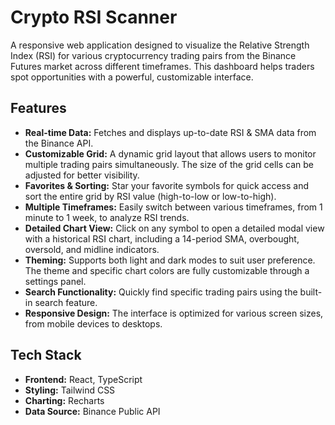 # Crypto RSI Scanner

A responsive web application designed to visualize the Relative Strength Index (RSI) for various cryptocurrency trading pairs from the Binance Futures market across different timeframes. This dashboard helps traders spot opportunities with a powerful, customizable interface.

## Features

-   **Real-time Data:** Fetches and displays up-to-date RSI & SMA data from the Binance API.
-   **Customizable Grid:** A dynamic grid layout that allows users to monitor multiple trading pairs simultaneously. The size of the grid cells can be adjusted for better visibility.
-   **Favorites & Sorting:** Star your favorite symbols for quick access and sort the entire grid by RSI value (high-to-low or low-to-high).
-   **Multiple Timeframes:** Easily switch between various timeframes, from 1 minute to 1 week, to analyze RSI trends.
-   **Detailed Chart View:** Click on any symbol to open a detailed modal view with a historical RSI chart, including a 14-period SMA, overbought, oversold, and midline indicators.
-   **Theming:** Supports both light and dark modes to suit user preference. The theme and specific chart colors are fully customizable through a settings panel.
-   **Search Functionality:** Quickly find specific trading pairs using the built-in search feature.
-   **Responsive Design:** The interface is optimized for various screen sizes, from mobile devices to desktops.

## Tech Stack

-   **Frontend:** React, TypeScript
-   **Styling:** Tailwind CSS
-   **Charting:** Recharts
-   **Data Source:** Binance Public API